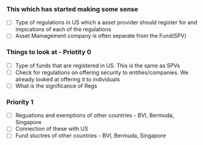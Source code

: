 ### This which has started making some sense
- [ ] Type of regulations in US which a asset provider should register for and impications of each of the regulations
- [ ] Asset Mamagement company is often separate from the Fund(SPV)

### Things to look at  - Priotity 0
- [ ] Type of funds that are registered in US. This is the same as SPVs
- [ ] Check for regulations on offering security to entities/companies. We already looked at offering it to individuals
- [ ] What is the significance of Regs

###  Priority 1
- [ ] Reguations and exemptions of other countries - BVI, Bermuda, Singapore
- [ ] Connection of these with US
- [ ] Fund stuctres of other countries - BVI, Bermuda, Singapore
